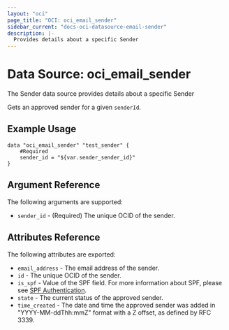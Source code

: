 ```yaml
---
layout: "oci"
page_title: "OCI: oci_email_sender"
sidebar_current: "docs-oci-datasource-email-sender"
description: |-
  Provides details about a specific Sender
---
```


# Data Source: oci_email_sender
The Sender data source provides details about a specific Sender

Gets an approved sender for a given `senderId`.

## Example Usage

```hcl
data "oci_email_sender" "test_sender" {
	#Required
	sender_id = "${var.sender_sender_id}"
}
```

## Argument Reference

The following arguments are supported:

* `sender_id` - (Required) The unique OCID of the sender.


## Attributes Reference

The following attributes are exported:

* `email_address` - The email address of the sender.
* `id` - The unique OCID of the sender.
* `is_spf` - Value of the SPF field. For more information about SPF, please see [SPF Authentication](https://docs.us-phoenix-1.oraclecloud.com/Content/Email/Concepts/emaildeliveryoverview.htm#spf). 
* `state` - The current status of the approved sender.
* `time_created` - The date and time the approved sender was added in "YYYY-MM-ddThh:mmZ" format with a Z offset, as defined by RFC 3339. 

